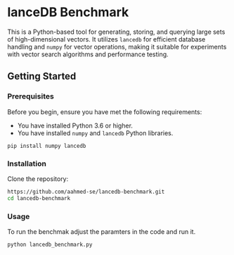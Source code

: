 # lanceDB Benchmark

This is a Python-based tool for generating, storing, and querying large sets of high-dimensional vectors. It utilizes `lancedb` for efficient database handling and `numpy` for vector operations, making it suitable for experiments with vector search algorithms and performance testing.

## Getting Started

### Prerequisites

Before you begin, ensure you have met the following requirements:
- You have installed Python 3.6 or higher.
- You have installed `numpy` and `lancedb` Python libraries.

```shell
pip install numpy lancedb
```


### Installation

Clone the repository:

```bash
https://github.com/aahmed-se/lancedb-benchmark.git
cd lancedb-benchmark
```

### Usage
To run the benchmak adjust the paramters in the code and run it.

```bash
python lancedb_benchmark.py 
```
